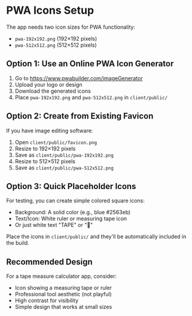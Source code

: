 # PWA Icons Setup

The app needs two icon sizes for PWA functionality:
- `pwa-192x192.png` (192×192 pixels)
- `pwa-512x512.png` (512×512 pixels)

## Option 1: Use an Online PWA Icon Generator

1. Go to https://www.pwabuilder.com/imageGenerator
2. Upload your logo or design
3. Download the generated icons
4. Place `pwa-192x192.png` and `pwa-512x512.png` in `client/public/`

## Option 2: Create from Existing Favicon

If you have image editing software:

1. Open `client/public/favicon.png`
2. Resize to 192×192 pixels
3. Save as `client/public/pwa-192x192.png`
4. Resize to 512×512 pixels
5. Save as `client/public/pwa-512x512.png`

## Option 3: Quick Placeholder Icons

For testing, you can create simple colored square icons:
- Background: A solid color (e.g., blue #2563eb)
- Text/Icon: White ruler or measuring tape icon
- Or just white text "TAPE" or "📏"

Place the icons in `client/public/` and they'll be automatically included in the build.

## Recommended Design

For a tape measure calculator app, consider:
- Icon showing a measuring tape or ruler
- Professional tool aesthetic (not playful)
- High contrast for visibility
- Simple design that works at small sizes
